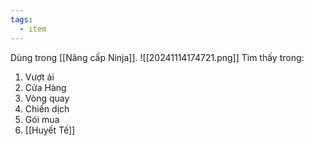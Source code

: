 ```yaml
---
tags:
  - item
---
```

Dùng trong [[Nâng cấp Ninja]].
![[20241114174721.png]]
Tìm thấy trong:
1. Vượt ải
2. Cửa Hàng
3. Vòng quay
4. Chiến dịch
5. Gói mua
6. [[Huyết Tế]]